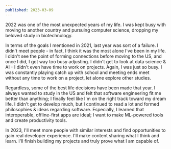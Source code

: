 ```yaml
---
published: 2023-03-09
---
```


2022 was one of the most unexpected years of my life. I was kept busy with moving to another country and pursuing computer science, dropping my beloved study in biotechnology.

In terms of the goals I mentioned in 2021, last year was sort of a failure. I didn't meet people - in fact, I think it was the most alone I've been in my life. I didn't see the point of forming connections before moving to the US, and once I did, I got way too busy adjusting. I didn't get to look at data science & AI - I didn't even have time to work on projects. Again, I was just so busy. I was constantly playing catch up with school and meeting ends meet without any time to work on a project, let alone explore other studies.

Regardless, some of the best life decisions have been made that year. I always wanted to study in the US and felt that software engineering fit me better than anything; I finally feel like I'm on the right track toward my dream life. I didn't get to develop much, but I continued to read a lot and formed philosophies & ideas regarding software. Especially, I learned that interoperable, offline-first apps are ideal; I want to make ML-powered tools and create productivity tools.

In 2023, I'll meet more people with similar interests and find opportunities to gain real developer experience. I'll make content sharing what I think and learn. I'll finish building my projects and truly prove what I am capable of.
